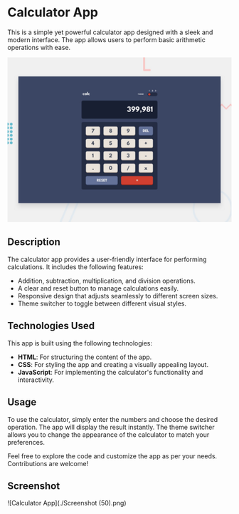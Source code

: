# Calculator App

This is a simple yet powerful calculator app designed with a sleek and modern interface. The app allows users to perform basic arithmetic operations with ease.

![Calculator App](./desktop-preview.jpg)

## Description

The calculator app provides a user-friendly interface for performing calculations. It includes the following features:
- Addition, subtraction, multiplication, and division operations.
- A clear and reset button to manage calculations easily.
- Responsive design that adjusts seamlessly to different screen sizes.
- Theme switcher to toggle between different visual styles.

## Technologies Used

This app is built using the following technologies:
- **HTML**: For structuring the content of the app.
- **CSS**: For styling the app and creating a visually appealing layout.
- **JavaScript**: For implementing the calculator's functionality and interactivity.

## Usage

To use the calculator, simply enter the numbers and choose the desired operation. The app will display the result instantly. The theme switcher allows you to change the appearance of the calculator to match your preferences.

Feel free to explore the code and customize the app as per your needs. Contributions are welcome!

## Screenshot

![Calculator App](./Screenshot (50).png)
